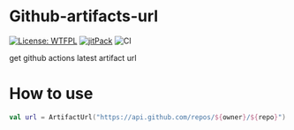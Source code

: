 # Github-artifacts-url
[![License: WTFPL](https://img.shields.io/badge/License-WTFPL-brightgreen.svg)](http://www.wtfpl.net/about/)
[![jitPack](https://jitpack.io/v/Ree-jp/GIthub-artifacts-url.svg)](https://jitpack.io/#Ree-jp/GIthub-artifacts-url)
![CI](https://github.com/Ree-jp/GIthub-artifacts-url/workflows/CI/badge.svg)
  
get github actions latest artifact url

# How to use
```Kotlin
val url = ArtifactUrl("https://api.github.com/repos/${owner}/${repo}").get(user, token)
```
